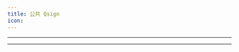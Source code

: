 ```yaml
---
title: 公共 Qsign
icon: 
---
```


---

<MyComponent />

<script setup>
import MyComponent from "@MyComponent";
</script>
---